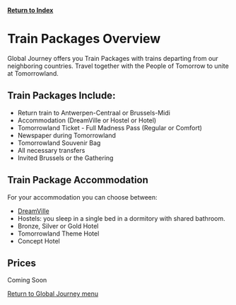 [**Return to Index**](https://www.reddit.com/r/Tomorrowland/about/wiki/index)

# **Train Packages Overview**
Global Journey offers you Train Packages with trains departing from our neighboring countries. Travel together with the People of Tomorrow to unite at Tomorrowland.

## **Train Packages Include:**

- Return train to Antwerpen-Centraal or Brussels-Midi
- Accommodation (DreamVille or Hostel or Hotel)
- Tomorrowland Ticket - Full Madness Pass (Regular or Comfort)
- Newspaper during Tomorrowland
- Tomorrowland Souvenir Bag
- All necessary transfers
- Invited Brussels or the Gathering

## **Train Package Accommodation**

For your accommodation you can choose between:

- [DreamVille](https://www.tomorrowland.com/en/dreamville/accommodations)
- Hostels: you sleep in a single bed in a dormitory with shared bathroom.
- Bronze, Silver or Gold Hotel
- Tomorrowland Theme Hotel
- Concept Hotel

## **Prices**
Coming Soon

[Return to Global Journey menu](https://www.reddit.com/r/Tomorrowland/about/wiki/summer/global_journey)